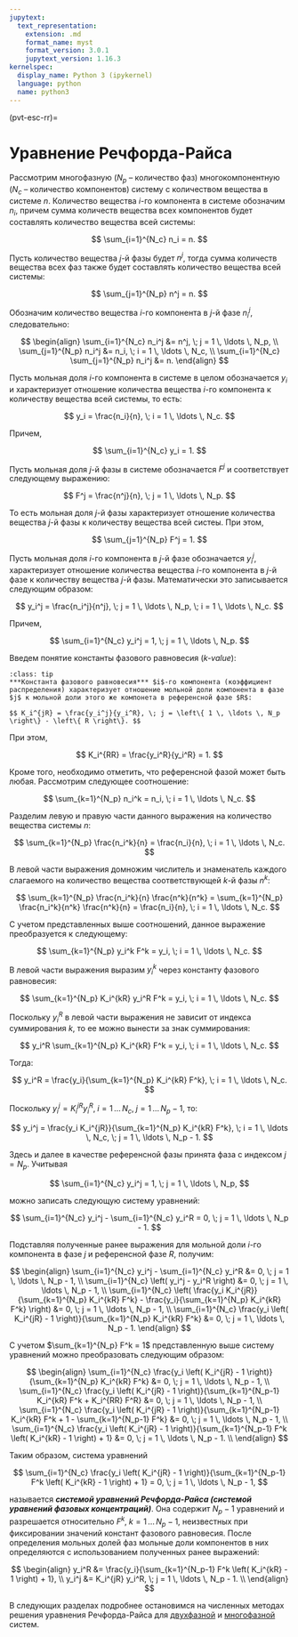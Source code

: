 ```yaml
---
jupytext:
  text_representation:
    extension: .md
    format_name: myst
    format_version: 3.0.1
    jupytext_version: 1.16.3
kernelspec:
  display_name: Python 3 (ipykernel)
  language: python
  name: python3
---
```


(pvt-esc-rr)=
# Уравнение Речфорда-Райса

Рассмотрим многофазную ($N_p$ – количество фаз) многокомпонентную ($N_c$ – количество компонентов) систему с количеством вещества в системе $n$. Количество вещества $i$-го компонента в системе обозначим $n_i$, причем сумма количеств вещества всех компонентов будет составлять количество вещества всей системы:

$$ \sum_{i=1}^{N_c} n_i = n. $$

Пусть количество вещества $j$-й фазы будет $n^j$, тогда сумма количеств вещества всех фаз также будет составлять количество вещества всей системы:

$$ \sum_{j=1}^{N_p} n^j = n. $$

Обозначим количество вещества $i$-го компонента в $j$-й фазе $n_i^j$, следовательно:

$$ \begin{align}
\sum_{i=1}^{N_c} n_i^j &= n^j, \; j = 1 \, \ldots \, N_p, \\
\sum_{j=1}^{N_p} n_i^j &= n_i, \; i = 1 \, \ldots \, N_c, \\
\sum_{i=1}^{N_c} \sum_{j=1}^{N_p} n_i^j &= n.
\end{align} $$

Пусть мольная доля $i$-го компонента в системе в целом обозначается $y_i$ и характеризует отношение количества вещества $i$-го компонента к количеству вещества всей системы, то есть:

$$ y_i = \frac{n_i}{n}, \; i = 1 \, \ldots \, N_c. $$

Причем,

$$ \sum_{i=1}^{N_c} y_i = 1. $$

Пусть мольная доля $j$-й фазы в системе обозначается $F^j$ и соответствует следующему выражению:

$$ F^j = \frac{n^j}{n}, \; j = 1 \, \ldots \, N_p. $$

То есть мольная доля $j$-й фазы характеризует отношение количества вещества $j$-й фазы к количеству вещества всей систеы. При этом,

$$ \sum_{j=1}^{N_p} F^j = 1. $$

Пусть мольная доля $i$-го компонента в $j$-й фазе обозначается $y_i^j$, характеризует отношение количества вещества $i$-го компонента в $j$-й фазе к количеству вещества $j$-й фазы. Математически это записывается следующим образом:

$$ y_i^j = \frac{n_i^j}{n^j}, \; j = 1 \, \ldots \, N_p, \; i = 1 \, \ldots \, N_c. $$

Причем,

$$ \sum_{i=1}^{N_c} y_i^j = 1, \; j = 1 \, \ldots \, N_p. $$

Введем понятие константы фазового равновесия (*k-value*):

```{admonition} Определение
:class: tip
***Константа фазового равновесия*** $i$-го компонента (коэффициент распределения) характеризует отношение мольной доли компонента в фазе $j$ к мольной доли этого же компонета в референсной фазе $R$:

$$ K_i^{jR} = \frac{y_i^j}{y_i^R}, \; j = \left\{ 1 \, \ldots \, N_p \right\} - \left\{ R \right\}. $$

```

При этом,

$$ K_i^{RR} = \frac{y_i^R}{y_i^R} = 1. $$

Кроме того, необходимо отметить, что референсной фазой может быть любая. Рассмотрим следующее соотношение:

$$ \sum_{k=1}^{N_p} n_i^k = n_i, \; i = 1 \, \ldots \, N_c. $$

Разделим левую и правую части данного выражения на количество вещества системы $n$:

$$ \sum_{k=1}^{N_p} \frac{n_i^k}{n} = \frac{n_i}{n}, \; i = 1 \, \ldots \, N_c. $$

В левой части выражения домножим числитель и знаменатель каждого слагаемого на количество вещества соответствующей $k$-й фазы $n^k$:

$$ \sum_{k=1}^{N_p} \frac{n_i^k}{n} \frac{n^k}{n^k} = \sum_{k=1}^{N_p} \frac{n_i^k}{n^k} \frac{n^k}{n} = \frac{n_i}{n}, \; i = 1 \, \ldots \, N_c. $$

С учетом представленных выше соотношений, данное выражение преобразуется к следующему:

$$ \sum_{k=1}^{N_p} y_i^k F^k = y_i, \; i = 1 \, \ldots \, N_c. $$

В левой части выражения выразим $y_i^k$ через константу фазового равновесия:

$$ \sum_{k=1}^{N_p} K_i^{kR} y_i^R F^k = y_i, \; i = 1 \, \ldots \, N_c. $$

Поскольку $y_i^R$ в левой части выражения не зависит от индекса суммирования $k$, то ее можно вынести за знак суммирования:

$$ y_i^R \sum_{k=1}^{N_p} K_i^{kR} F^k = y_i, \; i = 1 \, \ldots \, N_c. $$

Тогда:

$$ y_i^R = \frac{y_i}{\sum_{k=1}^{N_p} K_i^{kR} F^k}, \; i = 1 \, \ldots \, N_c. $$

Поскольку $y_i^j = K_i^{jR} y_i^R, \; i = 1 \, \ldots \, N_c, \; j = 1 \, \ldots \, N_p - 1$, то:

$$ y_i^j = \frac{y_i K_i^{jR}}{\sum_{k=1}^{N_p} K_i^{kR} F^k}, \; i = 1 \, \ldots \, N_c, \; j = 1 \, \ldots \, N_p - 1. $$

Здесь и далее в качестве референсной фазы принята фаза с индексом $j = N_p$. Учитывая

$$ \sum_{i=1}^{N_c} y_i^j = 1, \; j = 1 \, \ldots \, N_p, $$

можно записать следующую систему уравнений:

$$ \sum_{i=1}^{N_c} y_i^j - \sum_{i=1}^{N_c} y_i^R = 0, \; j = 1 \, \ldots \, N_p - 1. $$

Подставляя полученные ранее выражения для мольной доли $i$-го компонента в фазе $j$ и референсной фазе $R$, получим:

$$ \begin{align}
\sum_{i=1}^{N_c} y_i^j - \sum_{i=1}^{N_c} y_i^R &= 0, \; j = 1 \, \ldots \, N_p - 1, \\
\sum_{i=1}^{N_c} \left( y_i^j - y_i^R \right) &= 0, \; j = 1 \, \ldots \, N_p - 1, \\
\sum_{i=1}^{N_c} \left( \frac{y_i K_i^{jR}}{\sum_{k=1}^{N_p} K_i^{kR} F^k} - \frac{y_i}{\sum_{k=1}^{N_p} K_i^{kR} F^k} \right) &= 0, \; j = 1 \, \ldots \, N_p - 1, \\
\sum_{i=1}^{N_c} \frac{y_i \left( K_i^{jR} - 1 \right)}{\sum_{k=1}^{N_p} K_i^{kR} F^k} &= 0, \; j = 1 \, \ldots \, N_p - 1.
\end{align} $$

С учетом $\sum_{k=1}^{N_p} F^k = 1$ представленную выше систему уравнений можно преобразовать следующим образом:

$$ \begin{align}
\sum_{i=1}^{N_c} \frac{y_i \left( K_i^{jR} - 1 \right)}{\sum_{k=1}^{N_p} K_i^{kR} F^k} &= 0, \; j = 1 \, \ldots \, N_p - 1, \\
\sum_{i=1}^{N_c} \frac{y_i \left( K_i^{jR} - 1 \right)}{\sum_{k=1}^{N_p-1} K_i^{kR} F^k + K_i^{RR} F^R} &= 0, \; j = 1 \, \ldots \, N_p - 1, \\
\sum_{i=1}^{N_c} \frac{y_i \left( K_i^{jR} - 1 \right)}{\sum_{k=1}^{N_p-1} K_i^{kR} F^k + 1 - \sum_{k=1}^{N_p-1} F^k} &= 0, \; j = 1 \, \ldots \, N_p - 1, \\
\sum_{i=1}^{N_c} \frac{y_i \left( K_i^{jR} - 1 \right)}{\sum_{k=1}^{N_p-1} F^k \left( K_i^{kR} - 1 \right) + 1} &= 0, \; j = 1 \, \ldots \, N_p - 1. \\
\end{align} $$

Таким образом, система уравнений

$$ \sum_{i=1}^{N_c} \frac{y_i \left( K_i^{jR} - 1 \right)}{\sum_{k=1}^{N_p-1} F^k \left( K_i^{kR} - 1 \right) + 1} = 0, \; j = 1 \, \ldots \, N_p - 1, $$

называется ***системой уравнений Речфорда-Райса (системой уравнений фазовых концентраций)***. Она содержит $N_p - 1$ уравнений и разрешается относительно $F^k, \; k = 1 \, \ldots \, N_p - 1,$ неизвестных при фиксировании значений констант фазового равновесия. После определения мольных долей фаз мольные доли компонентов в них определяются с использованием полученных ранее выражений:

$$ \begin{align}
y_i^R &= \frac{y_i}{\sum_{k=1}^{N_p-1} F^k \left( K_i^{kR} - 1 \right) + 1}, \\
y_i^j &=  K_i^{jR} y_i^R, \; j = 1 \, \ldots \, N_p - 1. \\
\end{align} $$

В следующих разделах подробнее остановимся на численных методах решения уравнения Речфорда-Райса для [двухфазной](SEC-3-RR-2P.md) и [многофазной](SEC-4-RR-NP.md) систем.
